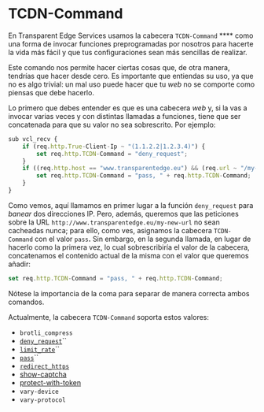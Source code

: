 # TCDN-Command

En Transparent Edge Services usamos la cabecera `TCDN-Command` **** como una forma de invocar funciones preprogramadas por nosotros para hacerte la vida más fácil y que tus configuraciones sean más sencillas de realizar.

Este comando nos permite hacer ciertas cosas que, de otra manera, tendrías que hacer desde cero. Es importante que entiendas su uso, ya que no es algo trivial: un mal uso puede hacer que tu _web_ no se comporte como piensas que debe hacerlo.

Lo primero que debes entender es que es una cabecera _web_ y, si la vas a invocar varias veces y con distintas llamadas a funciones, tiene que ser concatenada para que su valor no sea sobrescrito. Por ejemplo:

```javascript
sub vcl_recv {
    if (req.http.True-Client-Ip ~ "(1.1.2.2|1.2.3.4)") {
        set req.http.TCDN-Command = "deny_request";
    }
    if ((req.http.host == "www.transparentedge.eu") && (req.url ~ "/my-new-url")) {
        set req.http.TCDN-Command = "pass, " + req.http.TCDN-Command;
    }
}
```

Como vemos, aquí llamamos en primer lugar a la función `deny_request` para _banear_ dos direcciones IP. Pero, además, queremos que las peticiones sobre la URL `http://www.transparentedge.eu/my-new-url` no sean cacheadas nunca; para ello, como ves, asignamos la cabecera `TCDN-Command` con el valor `pass`**.** Sin embargo, en la segunda llamada, en lugar de hacerlo como la primera vez, lo cual sobrescribiría el valor de la cabecera, concatenamos el contenido actual de la misma con el valor que queremos añadir:

```javascript
set req.http.TCDN-Command = "pass, " + req.http.TCDN-Command;
```

Nótese la importancia de la coma para separar de manera correcta ambos comandos.

Actualmente, la cabecera `TCDN-Command` soporta estos valores:

* `brotli_compress`
* [`deny_request`](../../security/bloqueando-por-direccion-ip.md)``
* [`limit_rate`](../../security/waf/limit\_rate.md)``
* [`pass`](../../getting-started/faq/forzando-no-cachear.md)``
* [`redirect_https`](../../getting-started/faq/funcionalidades/redirecciones.md#redirecion-a-https)
* [show-captcha](https://docs.transparentedge.eu/security/waf/captcha)
* [protect-with-token](https://docs.transparentedge.eu/security/waf/contenido-protegido-por-token)
* `vary-device`
* `vary-protocol`
